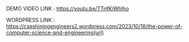 DEMO VIDEO LINK : https://youtu.be/TTnfKiWhlho


WORDPRESS LINK : https://cseshiningengineers2.wordpress.com/2023/10/18/the-power-of-computer-science-and-engineering(url)
